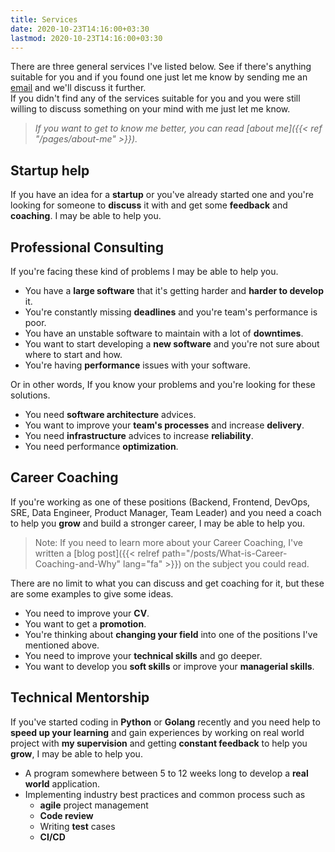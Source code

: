 ```yaml
---
title: Services
date: 2020-10-23T14:16:00+03:30
lastmod: 2020-10-23T14:16:00+03:30
---
```


There are three general services I've listed below. See if there's anything suitable for you and if you found one just let me know by sending me an [email](mailto:mehdy.khoshnoody+blog@gmail.com) and we'll discuss it further.  
If you didn't find any of the services suitable for you and you were still willing to discuss something on your mind with me just let me know.

> *If you want to get to know me better, you can read [about me]({{< ref "/pages/about-me" >}}).*

## Startup help

If you have an idea for a **startup** or you've already started one and you're looking for someone to **discuss** it with and get some **feedback** and **coaching**. I may be able to help you.

## Professional Consulting

If you're facing these kind of problems I may be able to help you.

* You have a **large software** that it's getting harder and **harder to develop** it.
* You're constantly missing **deadlines** and you're team's performance is poor.
* You have an unstable software to maintain with a lot of **downtimes**.
* You want to start developing a **new software** and you're not sure about where to start and how.
* You're having **performance** issues with your software.

 Or in other words, If you know your problems and you're looking for these solutions.

* You need **software architecture** advices.
* You want to improve your **team's processes** and increase **delivery**.
* You need **infrastructure** advices to increase **reliability**.
* You need performance **optimization**.

## Career Coaching

If you're working as one of these positions (Backend, Frontend, DevOps, SRE, Data Engineer, Product Manager, Team Leader) and you need a coach to help you **grow** and build a stronger career, I may be able to help you.

> Note: If you need to learn more about your Career Coaching, I've written a [blog post]({{< relref path="/posts/What-is-Career-Coaching-and-Why" lang="fa" >}}) on the subject you could read.

There are no limit to what you can discuss and get coaching for it, but these are some examples to give some ideas.

* You need to improve your **CV**.
* You want to get a **promotion**.
* You're thinking about **changing your field** into one of the positions I've mentioned above.
* You need to improve your **technical skills** and go deeper.
* You want to develop you **soft skills** or improve your **managerial skills**.

## Technical Mentorship

If you've started coding in **Python** or **Golang** recently and you need help to **speed up your learning** and gain experiences by working on real world project with **my supervision** and getting **constant feedback** to help you **grow**, I may be able to help you.

* A program somewhere between 5 to 12 weeks long to develop a **real world** application.
* Implementing industry best practices and common process such as
  * **agile** project management
  * **Code review**
  * Writing **test** cases
  * **CI/CD**
